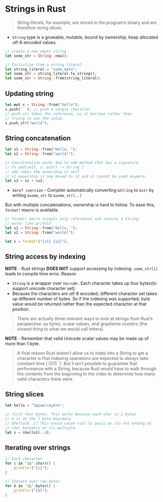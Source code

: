 # Strings in Rust

> String literals, for example, are stored in the program’s binary and are therefore string slices.

- `String` type is a growable, mutable, bound by ownership, heap allocated utf-8 encoded values.

```rust
// create a new empty string
let some_str = String::new();

// Initialize from a string literal.
let string_literal = "some_data";
let some_str = string_literal.to_string();
let some_str = String::from(string_literal);
```

## Updating string

```rust
let mut s = String::from("hello");
s.push(' '); // push a single character
// push_str takes the reference, so it borrows rather than
// trying to own the value.
s.push_str("world");
```

## String concatenation

```rust
let s1 = String::from("Hello, ");
let s2 = String::from("world!");

// Concatenation works due to add method that has a signature
// fn add(self, s: &str) -> String {
// add takes the ownership of self
// s1 ownership is now moved to s3 and s1 cannot be used anymore.
let s3 = s1 + &s2;
```

- `deref coercion` - Compiler automatically converting `&String` to `&str` by writing `&some_str` to `&some_str[..]`

But with multiple concatenations, ownership is hard to follow. To ease this, `format!` macro is available.

```rust
// format! macro accepts only references and returns a String
// works like println
let s1 = String::from("Hello, ");
let s2 = String::from("world!");

let s = format!("{s1} {s2}");
```

## String access by indexing

**NOTE** - Rust strings **DOES NOT** support accessing by indexing. `some_str[i]` leads to compile time error. Reason

- `String` is a wrapper over `Vec<u8>`. Each character takes up four bytes(to support unicode character set).
- Because the characters are utf-8 encoded, different character set takes up different number of bytes. So if the indexing was supported, byte value would be returned rather than the expected character at that position.

> There are actually three relevant ways to look at strings from Rust’s perspective: as bytes, scalar values, and grapheme clusters (the closest thing to what we would call letters).

**NOTE** - Remember that valid Unicode scalar values may be made up of more than 1 byte.

> A final reason Rust doesn’t allow us to index into a String to get a character is that indexing operations are expected to always take constant time (`O(1)``). But it isn’t possible to guarantee that performance with a String, because Rust would have to walk through the contents from the beginning to the index to determine how many valid characters there were.

## String slices

```rust
let hello = "Здравствуйте";

// first four bytes. This works because each char is 2 bytes
// 4 is at the 2 byte boundary.
// &hello[0..1] This would cause rust to panic as its not ending at
// char boundary or its multiple.
let s = &hello[0..4];
```

## Iterating over strings

```rust
// Each character
for c in "Зд".chars() {
    println!("{c}");
}

// Iterate over raw bytes
for b in "Зд".bytes() {
    println!("{b}");
}
```
